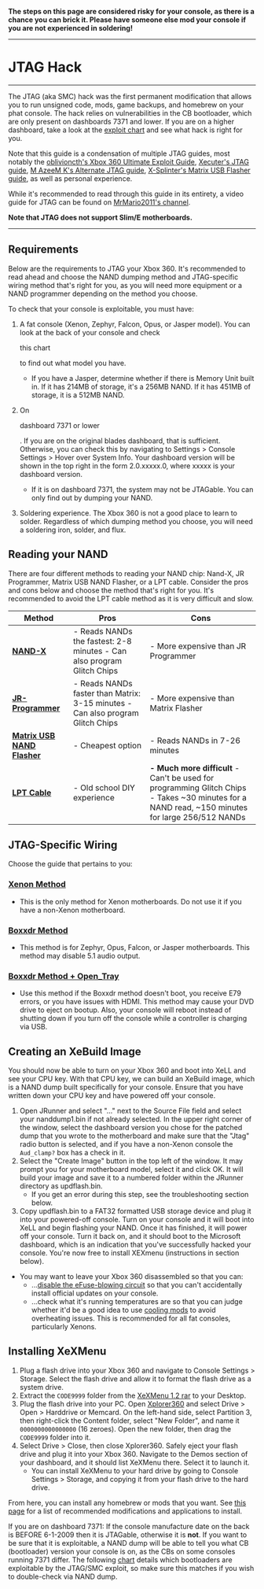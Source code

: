 **The steps on this page are considered risky for your console, as there is a chance you can brick it. Please have someone else mod  your console if you are not experienced in soldering!**

------

# JTAG Hack

------

The JTAG (aka SMC) hack was the first permanent modification that  allows you to run unsigned code, mods, game backups, and homebrew on  your phat console. The hack relies on vulnerabilities in the CB  bootloader, which are only present on dashboards 7371 and lower. If you  are on a higher dashboard, take a look at the [exploit chart](http://i.imgur.com/c5BVZZO.png) and see what hack is right for you.

Note that this guide is a condensation of multiple JTAG guides, most notably the [oblivioncth's Xbox 360 Ultimate Exploit Guide](https://www.se7ensins.com/forums/threads/jtag-rgh-r-jtag-xbox-360-ultimate-exploit-guide.804054/), [Xecuter's JTAG guide](https://web.archive.org/web/20130906233032/http://team-xecuter.com/forums/showthread.php/54423-NAND-X-JTAG-Install-Guides-JTAG-KITS-2-5-8-E79), [M AzeeM K's Alternate JTAG guide](https://web.archive.org/web/20120527145714/http://team-xecuter.com/forums/showthread.php?t=55189), [X-Splinter's Matrix USB Flasher guide](http://www.360-hq.com/xbox-tutorials-162.html), as well as personal experience.

While it's recommended to read through this guide in its entirety, a video guide for JTAG can be found on [MrMario2011's channel](https://youtu.be/v9eAG3WSmU4?list=PL1CadovfabPskGb2Ur4kBGzD5s7DzQw5I).

**Note that JTAG does not support Slim/E motherboards.**

------

## Requirements

Below are the requirements to JTAG your Xbox 360. It's recommended to read ahead and choose the NAND dumping method and JTAG-specific wiring  method that's right for you, as you will need more equipment or a NAND  programmer depending on the method you choose.

To check that your console is exploitable, you must have:

1. A fat console (Xenon, Zephyr, Falcon, Opus, or Jasper model). You can look at the back of your console and check 

   this chart

    to find out what model you have. 

   - If you have a Jasper, determine whether if there is Memory Unit  built in. If it has 214MB of storage, it's a 256MB NAND. If it has 451MB of storage, it is a 512MB NAND.

2. On 

   dashboard 7371 or lower

   . If you are on the  original blades dashboard, that is sufficient. Otherwise, you can check  this by navigating to Settings > Console Settings > Hover over  System Info. Your dashboard version will be shown in the top right in  the form 2.0.xxxxx.0, where xxxxx is your dashboard version.

   - If it is on dashboard 7371, the system may not be JTAGable. You can only find out by dumping your NAND.

3. Soldering experience. The Xbox 360 is not a good place to learn to  solder. Regardless of which dumping method you choose, you will need a  soldering iron, solder, and flux.

## Reading your NAND

There are four different methods to reading your NAND chip: Nand-X,  JR Programmer, Matrix USB NAND Flasher, or a LPT cable. Consider the  pros and cons below and choose the method that's right for you. It's  recommended to avoid the LPT cable method as it is very difficult and  slow.

| Method                                                       | Pros                                                         | Cons                                                         |
| ------------------------------------------------------------ | ------------------------------------------------------------ | ------------------------------------------------------------ |
| **[NAND-X](https://www.reddit.com/r/360hacks/wiki/rgh/jr_programmer)** | - Reads NANDs the fastest: 2-8 minutes - Can also program Glitch Chips | - More expensive than JR Programmer                          |
| **[JR-Programmer](https://www.reddit.com/r/360hacks/wiki/rgh/jr_programmer)** | - Reads NANDs faster than Matrix: 3-15 minutes - Can also program Glitch Chips | - More expensive than Matrix Flasher                         |
| **[Matrix USB NAND Flasher](https://www.reddit.com/r/360hacks/wiki/rgh/matrix)** | - Cheapest option                                            | - Reads NANDs in 7-26 minutes                                |
| **[LPT Cable](https://www.reddit.com/r/360hacks/wiki/rgh/lpt)** | - Old school DIY experience                                  | **- Much more difficult** - Can't be used for programming Glitch Chips - Takes ~30 minutes for a NAND read, ~150 minutes for large 256/512 NANDs |

## JTAG-Specific Wiring

Choose the guide that pertains to you:

### [Xenon Method](https://www.reddit.com/r/360hacks/wiki/jtag/xenon)

- This is the only method for Xenon motherboards. Do not use it if you have a non-Xenon motherboard.

### [Boxxdr Method](https://www.reddit.com/r/360hacks/wiki/jtag/boxxdr)

- This method is for Zephyr, Opus, Falcon, or Jasper motherboards. This method may disable 5.1 audio output.

### [Boxxdr Method + Open_Tray](https://www.reddit.com/r/360hacks/wiki/jtag/boxxdr_dvd_tray)

- Use this method if the Boxxdr method doesn't boot, you receive E79  errors, or you have issues with HDMI. This method may cause your DVD  drive to eject on bootup. Also, your console will reboot instead of  shutting down if you turn off the console while a controller is charging via USB.

## Creating an XeBuild Image

You should now be able to turn on your Xbox 360 and boot into XeLL  and see your CPU key. With that CPU key, we can build an XeBuild image,  which is a NAND dump built specifically for your console. Ensure that  you have written down your CPU key and have powered off your console.

1. Open JRunner and select "..." next to the Source File field and  select your nanddump1.bin if not already selected. In the upper right  corner of the window, select the dashboard version you chose for the  patched dump that you wrote to the motherboard and make sure that the  "Jtag" radio button is selected, and if you have a non-Xenon console the `Aud_clamp?` box has a check in it.
2. Select the "Create Image" button in the top left of the window.  It may prompt you for your motherboard model, select it and click OK. It will build your image and save it to a numbered folder within the  JRunner directory as updflash.bin.
   - If you get an error during this step, see the troubleshooting section below.
3. Copy updflash.bin to a FAT32 formatted USB storage device and  plug it into your powered-off console. Turn on your console and it will  boot into XeLL and begin flashing your NAND. Once it has finished, it  will power off your console. Turn it back on, and it should boot to the  Microsoft dashboard, which is an indication that you've successfully  hacked your console. You're now free to install XEXmenu (instructions in section below).

- You may want to leave your Xbox 360 disassembled so that you can:
  - ...[disable the eFuse-blowing circuit](https://old.reddit.com/r/360hacks/wiki/efuses) so that you can't accidentally install official updates on your console.
  - ...check what it's running temperatures are so that you can judge whether it'd be a good idea to use [cooling mods](https://old.reddit.com/r/360hacks/wiki/improve_cooling) to avoid overheating issues. This is recommended for all fat consoles, particularly Xenons.

## Installing XeXMenu

1. Plug a flash drive into your Xbox 360 and navigate to Console  Settings > Storage. Select the flash drive and allow it to format the flash drive as a system drive. 
2. Extract the `CODE9999` folder from the [XeXMenu 1.2 rar](http://www.mediafire.com/file/7orm0jrkncrzo1w/xexmenu12live.rar/file) to your Desktop.
3. Plug the flash drive into your PC. Open [Xplorer360](http://www.mediafire.com/file/zb6ic4036c6nmpg/Xplorer360.exe/file) and select Drive > Open > Harddrive or Memcard. On the left-hand  side, select Partition 3, then right-click the Content folder, select  "New Folder", and name it `0000000000000000` (16 zeroes). Open the new folder, then drag the `CODE9999` folder into it.
4. Select Drive > Close, then close Xplorer360. Safely eject your flash drive and plug it into your Xbox 360. Navigate to the Demos  section of your dashboard, and it should list XeXMenu there. Select it  to launch it. 
   - You can install XeXMenu to your hard drive by going to Console  Settings > Storage, and copying it from your flash drive to the hard  drive.

From here, you can install any homebrew or mods that you want. See [this page](https://www.reddit.com/r/360hacks/wiki/recommendations) for a list of recommended modifications and applications to install.

If you are on dashboard 7371: If the console manufacture date on the back is BEFORE 6-1-2009 then it is JTAGable, otherwise it is **not**. If you want to be sure that it is exploitable, a NAND dump will be able to tell you what CB (bootloader) version your console is on, as the CBs on some consoles running 7371 differ. The following [chart](http://i.imgur.com/On7Sazo.jpg) details which bootloaders are exploitable by the JTAG/SMC exploit, so  make sure this matches if you wish to double-check via NAND dump.